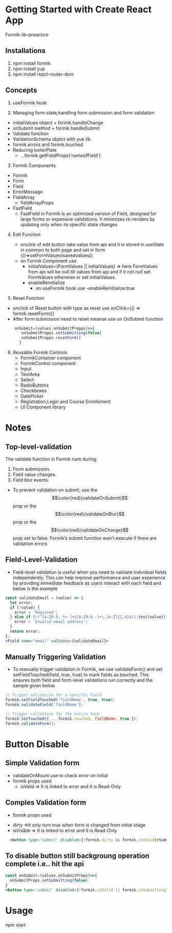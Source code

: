 # Getting Started with Create React App

Formik-lib-preactice

## Installations

1. npm install formik
2. npm install yup
3. npm install react-router-dom

## Concepts

1. useFormik hook

2. Managing form state,handling form submission and form validation
  * initialValues object + formik.handleChange
  * onSubmit method + formik.handleSubmit
  * Validate function
  * ValidationSchema object with yue lib
  * formik.errors and formik.touched
  * Reducing boilerPlate
    - ...formik.getFieldProps('nameofField')

3. Formik Components
  * Formik
  * Form
  * Field
  * ErrorMessage
  * FieldArray
     - fieldArrayProps
  * FastField
     - FastField in Formik is an optimized version of Field, designed for large forms or expensive validations. It minimizes re-renders by updating only when its specific state changes

4. Edit Function
   * onclick of edit button take value from api and it is stored in useState in common to both page and set in form {()=>setFormValues(savedvalues)} 
   * on Formik Component use
     - initialValues={FormValues || initialValues} => here FormValues from api will be null till values from api and 
     if it not null set FormValues otherwise or set initialValues.
     - enableReinitialize
       * on useFormik hook use
         -enableReinitialize:true

5. Reset Function
  * onclick of Reset button with type as reset use onClick={() => formik.resetForm()}
  * After form submission need to reset meanse use on OnSubmit function

  ```jsx
      onSubmit=(values,onSubmitPropps)=>{
         onSubmitPropps.setSubmitting(false)
         onSubmitPropps.resetForm()
        }
  ```
6. Reusable Formik Controls
   * FormikContainer component
   * FormikControl component
   * Input
   * TextArea
   * Select
   * RadioButtons
   * Checkboxes
   * DatePicker
   * Registration,Login and Course Enrollement 
   * UI Component library 

# Notes

## Top-level-validation

The validate function in Formik runs during:

1. Form submission.
2. Field value changes.
3. Field blur events.

* To prevent validation on submit, use the $$\color{red}{validateOnSubmit}$$ prop or the $$\color{red}{validateOnBlur}$$ prop or the $$\color{red}{validateOnChange}$$ prop set to false. Formik’s submit function won’t execute if there are validation errors

## Field-Level-Validation

* Field-level validation is useful when you need to validate individual fields independently. This can help improve performance and user experience by providing immediate feedback as users interact with each field and below is the example

```jsx
const validateEmail = (value) => {
  let error;
  if (!value) {
    error = 'Required';
  } else if (!/^[A-Z0-9._%+-]+@[A-Z0-9.-]+\.[A-Z]{2,4}$/i.test(value)) {
    error = 'Invalid email address';
  }
  return error;
};
<Field name="email" validate={validateEmail}> 
```

## Manually Triggering Validation

* To manually trigger validation in Formik, we use validateForm() and set setFieldTouched(field, true, true) to mark fields as touched. This ensures both field and form-level validations run correctly and the sample given below

``` jsx
// Trigger validation for a specific field
formik.setFieldTouched('fieldName', true, true);
formik.validateField('fieldName');

// Trigger validation for the entire form
formik.setTouched({ ...formik.touched, fieldName: true });
formik.validateForm();

```
# Button Disable

## Simple Validation form

 * validateOnMount use to check error on initial 
 * formik props used
   - isValid => It is linked to error and It is Read-Only

## Comples Validation form

  * formik props used
  - dirty =>It only turn true when form is changed from initial stage
  - isVisible => It is linked to error and It is Read-Only
 ```jsx
   <button type='submit' disabled={!formik.dirty && formik.isValid}>Submit</button>
 ```
## To disable button still backgroung operation complete i.e.. hit the api

  ``` jsx
  const onSubmit=(values,onSubmitProps)=>{
    onSubmitProps.setSubmitting(false)
  }
  <button type='submit' disabled={!formik.isValid || formik.isSubmitting}>Submit</button>
  ```
# Usage
npm start